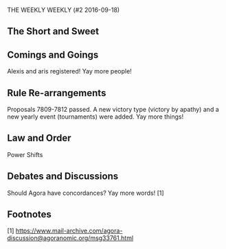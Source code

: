 THE WEEKLY WEEKLY (#2 2016-09-18)

The Short and Sweet
-------------------

Comings and Goings
------------------

Alexis and aris registered! Yay more people!

Rule Re-arrangements
--------------------

Proposals 7809-7812 passed. A new victory type (victory by apathy) and
a new yearly event (tournaments) were added. Yay more things!

Law and Order
-------------



Power Shifts

Debates and Discussions
-----------------------

Should Agora have concordances? Yay more words! [1]

Footnotes
---------

[1] https://www.mail-archive.com/agora-discussion@agoranomic.org/msg33761.html
